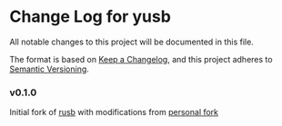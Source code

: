 # Change Log for yusb

All notable changes to this project will be documented in this file.

The format is based on [Keep a Changelog](https://keepachangelog.com/en/1.0.0/), and this project adheres to [Semantic Versioning](https://semver.org/spec/v2.0.0.html).

### v0.1.0

Initial fork of [rusb](https://github.com/a1ien/rusb) with modifications from [personal fork](https://github.com/fpagliughi/rusb/tree/cleanup) 
